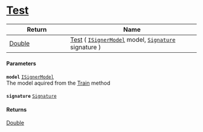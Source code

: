 # [Test](./IClassifier--Test.md)



| Return<div><a href="#"><img width=225></a></div> | Name<div><a href="#"><img width=525></a></div> | 
| --- | --- | 
| [Double](https://docs.microsoft.com/en-us/dotnet/api/System.Double) | [Test](./IClassifier--Test.md) ( [`ISignerModel`](./../ISignerModel.md) model, [`Signature`](./../../Signature.md) signature ) | 


#### Parameters
**`model`**  [`ISignerModel`](./../ISignerModel.md)<br>The model aquired from the [Train](https://github.com/hargitomi97/sigstat/blob/master/docs/md/SigStat/Common/Algorithms/Methods/Train.md) method<br><br>**`signature`**  [`Signature`](./../../Signature.md)<br>
#### Returns
[Double](https://docs.microsoft.com/en-us/dotnet/api/System.Double)<br>

